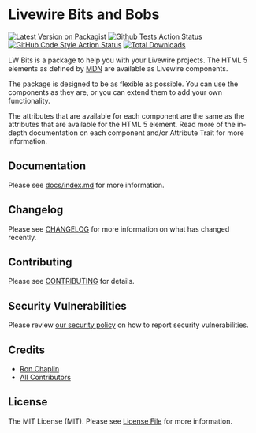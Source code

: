 # Livewire Bits and Bobs

[![Latest Version on Packagist](https://img.shields.io/packagist/v/t73biz/lw-bits.svg?style=flat-square)](https://packagist.org/packages/t73biz/lw-bits)
[![Github Tests Action Status](https://github.com/t73biz/lw-bits/actions/workflows/run-tests.yml/badge.svg)](https://github.com/t73biz/lw-bits/actions/workflows/run-tests.yml)
[![GitHub Code Style Action Status](https://img.shields.io/github/actions/workflow/status/t73biz/lw-bits/fix-php-code-style-issues.yml?branch=main&label=code%20style&style=flat-square)](https://github.com/t73biz/lw-bits/actions?query=workflow%3A"Fix+PHP+code+style+issues"+branch%3Amain)
[![Total Downloads](https://img.shields.io/packagist/dt/t73biz/lw-bits.svg?style=flat-square)](https://packagist.org/packages/t73biz/lw-bits)

LW Bits is a package to help you with your Livewire projects. The HTML 5 elements as defined by [MDN](https://developer.mozilla.org/en-US/docs/Web/HTML/Element) are available as Livewire components.

The package is designed to be as flexible as possible. You can use the components as they are, or you can extend them to add your own functionality.

The attributes that are available for each component are the same as the attributes that are available for the HTML 5 element. Read more of the in-depth documentation on each component and/or Attribute Trait for more information.

## Documentation

Please see [docs/index.md](docs/index.md) for more information.

## Changelog

Please see [CHANGELOG](docs/CHANGELOG.md) for more information on what has changed recently.

## Contributing

Please see [CONTRIBUTING](docs/CONTRIBUTING.md) for details.

## Security Vulnerabilities

Please review [our security policy](../../security/policy) on how to report security vulnerabilities.

## Credits

- [Ron Chaplin](https://github.com/t73biz)
- [All Contributors](../../contributors)

## License

The MIT License (MIT). Please see [License File](LICENSE.md) for more information.

